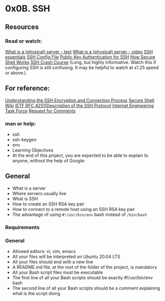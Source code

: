 # 0x0B. SSH

## Resources
### Read or watch:

[What is a (physical) server - text](https://en.m.wikipedia.org/wiki/Server_(computing)#Hardware_requirement)
[What is a (physical) server - video](https://youtu.be/B1ANfsDyjeA)
[SSH essentials](https://www.digitalocean.com/community/tutorials/ssh-essentials-working-with-ssh-servers-clients-and-keys)
[SSH Config File](https://www.ssh.com/academy/ssh/config)
[Public Key Authentication for SSH](https://www.ssh.com/academy/ssh/public-key-authentication)
[How Secure Shell Works](https://youtu.be/ORcvSkgdA58)
[SSH Crash Course](https://youtu.be/hQWRp-FdTpc)
 (Long, but highly informative. Watch this if configuring SSH is still confusing. It may be helpful to watch at x1.25 speed or above.)

## For reference:

[Understanding the SSH Encryption and Connection Process](https://www.digitalocean.com/community/tutorials/understanding-the-ssh-encryption-and-connection-process)
[Secure Shell Wiki](https://en.m.wikipedia.org/wiki/Secure_Shell)
[IETF RFC 4251(Description of the SSH Protocol](https://www.ietf.org/rfc/rfc4251.txt)
[Internet Engineering Task Force](https://en.m.wikipedia.org/wiki/Internet_Engineering_Task_Force)
[Request for Comments](https://en.m.wikipedia.org/wiki/Request_for_Comments)

### man or help:
+ ssh
+ ssh-keygen
+ env
+ Learning Objectives
+ At the end of this project, you are expected to be able to explain to anyone, without the help of Google:

## General
+ What is a server
+ Where servers usually live
+ What is SSH
+ How to create an SSH RSA key pair
+ How to connect to a remote host using an SSH RSA key pair
+ The advantage of using `#!/usr/bin/env` bash instead of `/bin/bash`


### Requirements
### General
+ Allowed editors: vi, vim, emacs
+ All your files will be interpreted on Ubuntu 20.04 LTS
+ All your files should end with a new line
+ A README.md file, at the root of the folder of the project, is mandatory
+ All your Bash script files must be executable
+ The first line of all your Bash scripts should be exactly #!/usr/bin/env bash
+ The second line of all your Bash scripts should be a comment explaining what is the script doing
